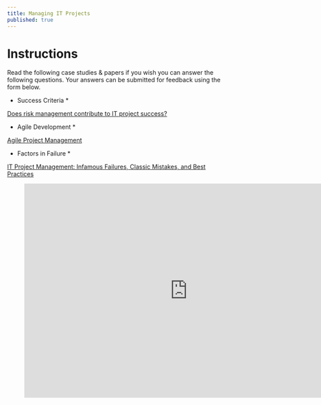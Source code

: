 ```yaml
---
title: Managing IT Projects
published: true
---
```


# Instructions


Read the following case studies & papers if you wish you can answer the following questions. Your answers can be submitted for feedback using the form below. 


* Success Criteria *

[Does risk management contribute to IT project success?](http://web.nchu.edu.tw/pweb/users/arborfish/lesson/10489.pdf)
* Agile Development *

[Agile Project Management](https://www.researchgate.net/profile/Michael_Karlesky/publication/229042037_Agile_Project_Management/links/5512b1c70cf270fd7e3332b1.pdf)
* Factors in Failure *

[IT Project Management: Infamous
Failures, Classic Mistakes, and Best
Practices](http://www2.comm.virginia.edu/cmit/Research/MISQE%206-07.pdf)






<figure>
<iframe src="https://docs.google.com/forms/d/e/1FAIpQLSdGR04nRw_zcM9HitnWqeRD0UxpyKGcq5zsRWWoasfesZeGsQ/viewform?embedded=true" width="760" height="500" frameborder="0" marginheight="0" marginwidth="0">Loading...</iframe>
  </figure>

